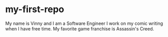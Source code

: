 # my-first-repo

My name is Vinny and I am a Software Engineer 
I work on my comic writing when I have free time.
My favorite game franchise is Assassin's Creed. 
